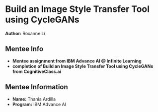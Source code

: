 # Build an Image Style Transfer Tool using CycleGANs 

**Author:** Roxanne Li



## Mentee Info

- **Mentee assignment from IBM Advance AI @ Infinite Learning**
- **completion of Build an Image Style Transfer Tool using CycleGANs from CognitiveClass.ai**
  


## Mentee Information

- **Name:** Thania Ardilla
- **Program:** IBM Advance AI
